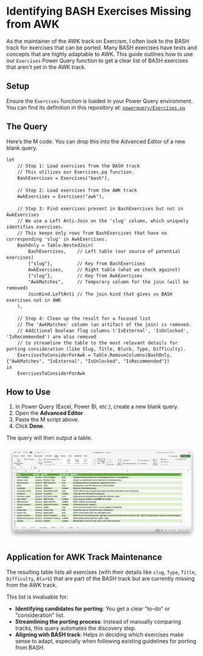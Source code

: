 # Identifying BASH Exercises Missing from AWK

As the maintainer of the AWK track on Exercism, I often look to the BASH track for exercises that can be ported. Many BASH exercises have tests and concepts that are highly adaptable to AWK. This guide outlines how to use our `Exercises` Power Query function to get a clear list of BASH exercises that aren't yet in the AWK track.

## Setup

Ensure the `Exercises` function is loaded in your Power Query environment. You can find its definition in this repository at:
[`powerquery/Exercises.pq`](powerquery/Exercises.pq)

## The Query

Here’s the M code. You can drop this into the Advanced Editor of a new blank query.

```powerquery
let
    // Step 1: Load exercises from the BASH track
    // This utilizes our Exercises.pq function.
    BashExercises = Exercises("bash"),

    // Step 2: Load exercises from the AWK track
    AwkExercises = Exercises("awk"),

    // Step 3: Find exercises present in BashExercises but not in AwkExercises
    // We use a Left Anti-Join on the 'slug' column, which uniquely identifies exercises.
    // This keeps only rows from BashExercises that have no corresponding 'slug' in AwkExercises.
    BashOnly = Table.NestedJoin(
        BashExercises,    // Left table (our source of potential exercises)
        {"slug"},         // Key from BashExercises
        AwkExercises,     // Right table (what we check against)
        {"slug"},         // Key from AwkExercises
        "AwkMatches",     // Temporary column for the join (will be removed)
        JoinKind.LeftAnti // The join kind that gives us BASH exercises not in AWK
    ),

    // Step 4: Clean up the result for a focused list
    // The 'AwkMatches' column (an artifact of the join) is removed.
    // Additional boolean flag columns ('IsExternal', 'IsUnlocked', 'IsRecommended') are also removed
    // to streamline the table to the most relevant details for porting consideration (like Slug, Title, Blurb, Type, Difficulty).
    ExercisesToConsiderForAwk = Table.RemoveColumns(BashOnly, {"AwkMatches", "IsExternal", "IsUnlocked", "IsRecommended"})
in
    ExercisesToConsiderForAwk
```

## How to Use

1.  In Power Query (Excel, Power BI, etc.), create a new blank query.
2.  Open the **Advanced Editor**.
3.  Paste the M script above.
4.  Click **Done**.

The query will then output a table.

![todo-awk-table.png](assets/todo-awk-table.png)

## Application for AWK Track Maintenance

The resulting table lists all exercises (with their details like `slug`, `Type`, `Title`, `Difficulty`, `Blurb`) that are part of the BASH track but are currently missing from the AWK track.

This list is invaluable for:
* **Identifying candidates for porting**: You get a clear "to-do" or "consideration" list.
* **Streamlining the porting process**: Instead of manually comparing tracks, this query automates the discovery step.
* **Aligning with BASH track**: Helps in deciding which exercises make sense to adapt, especially when following existing guidelines for porting from BASH.



